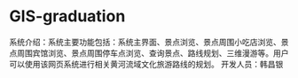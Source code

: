# GIS-graduation
系统介绍：系统主要功能包括：系统主界面、景点浏览、景点周围小吃店浏览、景点周围宾馆浏览、景点周围停车点浏览、查询景点、路线规划、三维漫游等。用户可以使用该网页系统进行相关黄河流域文化旅游路线的规划。
开发人员：韩昌银
